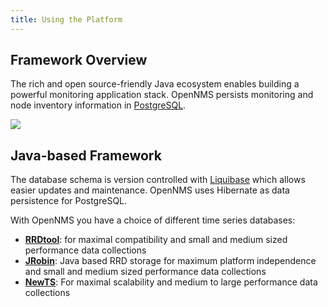 ```yaml
---
title: Using the Platform
---
```


## Framework Overview

The rich and open source-friendly Java ecosystem enables building a powerful monitoring application stack.
OpenNMS persists monitoring and node inventory information in [PostgreSQL](http://postgresql.org).

<img src="../images/overview-api-architecture.svg" />

## Java-based Framework

The database schema is version controlled with [Liquibase](http://www.liquibase.org/) which allows easier updates and maintenance.
OpenNMS uses Hibernate as data persistence for PostgreSQL.

With OpenNMS you have a  choice of different time series databases:

* **[RRDtool](http://oss.oetiker.ch/rrdtool/)**: for maximal compatibility and small and medium sized performance data collections
* **[JRobin](http://www.opennms.org/wiki/JRobin)**: Java based RRD storage for maximum platform independence and small and medium sized performance data collections
* **[NewTS](https://opennms.github.io/newts/)**: For maximal scalability and medium to large performance data collections
